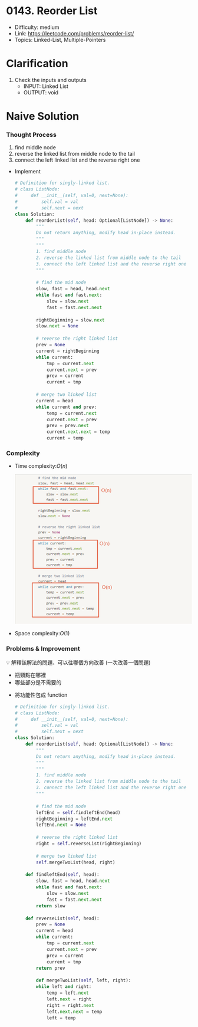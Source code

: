 # 0143. Reorder List

* Difficulty: medium
* Link: https://leetcode.com/problems/reorder-list/
* Topics: Linked-List, Multiple-Pointers

# Clarification

1. Check the inputs and outputs
    - INPUT: Linked List
    - OUTPUT: void

# Naive Solution

### Thought Process

1. find middle node
2. reverse the linked list from middle node to the tail
3. connect the left linked list and the reverse right one
- Implement
    
    ```python
    # Definition for singly-linked list.
    # class ListNode:
    #     def __init__(self, val=0, next=None):
    #         self.val = val
    #         self.next = next
    class Solution:
        def reorderList(self, head: Optional[ListNode]) -> None:
            """
            Do not return anything, modify head in-place instead.
            """
            """
            1. find middle node
            2. reverse the linked list from middle node to the tail
            3. connect the left linked list and the reverse right one
            """
            
            # find the mid node
            slow, fast = head, head.next
            while fast and fast.next:
                slow = slow.next
                fast = fast.next.next
            
            rightBeginning = slow.next
            slow.next = None
                
            # reverse the right linked list
            prev = None
            current = rightBeginning
            while current:
                tmp = current.next
                current.next = prev
                prev = current
                current = tmp
            
            # merge two linked list
            current = head
            while current and prev:
                temp = current.next
                current.next = prev
                prev = prev.next
                current.next.next = temp
                current = temp
    ```
    

### Complexity

- Time complexity:$O(n)$
    
    ![Untitled](./Untitled.png)
    
- Space complexity:$O(1)$

### Problems & Improvement

<aside>
💡 解釋該解法的問題、可以往哪個方向改善 (一次改善一個問題)

- 瓶頸點在哪裡
- 哪些部分是不需要的
</aside>

- 將功能性包成 function
    
    ```python
    # Definition for singly-linked list.
    # class ListNode:
    #     def __init__(self, val=0, next=None):
    #         self.val = val
    #         self.next = next
    class Solution:
        def reorderList(self, head: Optional[ListNode]) -> None:
            """
            Do not return anything, modify head in-place instead.
            """
            """
            1. find middle node
            2. reverse the linked list from middle node to the tail
            3. connect the left linked list and the reverse right one
            """
            
            # find the mid node
            leftEnd = self.findleftEnd(head)
            rightBeginning = leftEnd.next
            leftEnd.next = None
                
            # reverse the right linked list
            right = self.reverseList(rightBeginning)
            
            # merge two linked list
            self.mergeTwoList(head, right)
                
        def findleftEnd(self, head):
            slow, fast = head, head.next
            while fast and fast.next:
                slow = slow.next
                fast = fast.next.next
            return slow
    
        def reverseList(self, head):
            prev = None
            current = head
            while current:
                tmp = current.next
                current.next = prev
                prev = current
                current = tmp
            return prev
    
    		def mergeTwoList(self, left, right):
            while left and right:
                temp = left.next
                left.next = right
                right = right.next
                left.next.next = temp
                left = temp
    ```